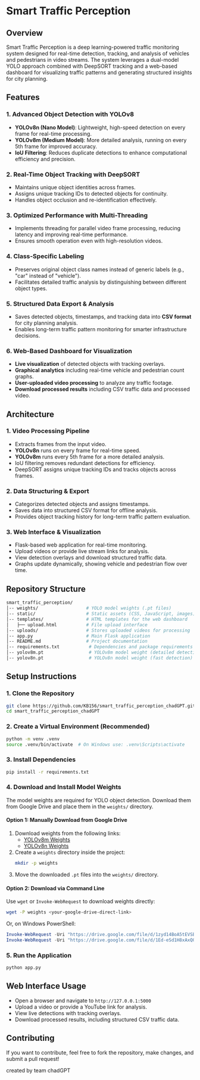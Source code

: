 # Smart Traffic Perception

## Overview

Smart Traffic Perception is a deep learning-powered traffic monitoring system designed for real-time detection, tracking, and analysis of vehicles and pedestrians in video streams. The system leverages a dual-model YOLO approach combined with DeepSORT tracking and a web-based dashboard for visualizing traffic patterns and generating structured insights for city planning.

## Features

### **1. Advanced Object Detection with YOLOv8**

- **YOLOv8n (Nano Model)**: Lightweight, high-speed detection on every frame for real-time processing.
- **YOLOv8m (Medium Model)**: More detailed analysis, running on every 5th frame for improved accuracy.
- **IoU Filtering**: Reduces duplicate detections to enhance computational efficiency and precision.

### **2. Real-Time Object Tracking with DeepSORT**

- Maintains unique object identities across frames.
- Assigns unique tracking IDs to detected objects for continuity.
- Handles object occlusion and re-identification effectively.

### **3. Optimized Performance with Multi-Threading**

- Implements threading for parallel video frame processing, reducing latency and improving real-time performance.
- Ensures smooth operation even with high-resolution videos.

### **4. Class-Specific Labeling**

- Preserves original object class names instead of generic labels (e.g., "car" instead of "vehicle").
- Facilitates detailed traffic analysis by distinguishing between different object types.

### **5. Structured Data Export & Analysis**

- Saves detected objects, timestamps, and tracking data into **CSV format** for city planning analysis.
- Enables long-term traffic pattern monitoring for smarter infrastructure decisions.

### **6. Web-Based Dashboard for Visualization**

- **Live visualization** of detected objects with tracking overlays.
- **Graphical analytics** including real-time vehicle and pedestrian count graphs.
- **User-uploaded video processing** to analyze any traffic footage.
- **Download processed results** including CSV traffic data and processed video.

## Architecture

### **1. Video Processing Pipeline**

- Extracts frames from the input video.
- **YOLOv8n** runs on every frame for real-time speed.
- **YOLOv8m** runs every 5th frame for a more detailed analysis.
- IoU filtering removes redundant detections for efficiency.
- DeepSORT assigns unique tracking IDs and tracks objects across frames.

### **2. Data Structuring & Export**

- Categorizes detected objects and assigns timestamps.
- Saves data into structured CSV format for offline analysis.
- Provides object tracking history for long-term traffic pattern evaluation.

### **3. Web Interface & Visualization**

- Flask-based web application for real-time monitoring.
- Upload videos or provide live stream links for analysis.
- View detection overlays and download structured traffic data.
- Graphs update dynamically, showing vehicle and pedestrian flow over time.

## Repository Structure

```sh
smart_traffic_perception/
│-- weights/                  # YOLO model weights (.pt files)
│-- static/                   # Static assets (CSS, JavaScript, images)
│-- templates/                # HTML templates for the web dashboard
│   ├── upload.html           # File upload interface
│-- uploads/                  # Stores uploaded videos for processing
│-- app.py                    # Main Flask application
│-- README.md                 # Project documentation
│-- requirements.txt           # Dependencies and package requirements
│-- yolov8m.pt                 # YOLOv8m model weight (detailed detection)
│-- yolov8n.pt                 # YOLOv8n model weight (fast detection)
```

## Setup Instructions

### 1. Clone the Repository

```sh
git clone https://github.com/KB156/smart_traffic_perception_chadGPT.git
cd smart_traffic_perception_chadGPT
```

### 2. Create a Virtual Environment (Recommended)

```sh
python -m venv .venv
source .venv/bin/activate  # On Windows use: .venv\Scripts\activate
```

### 3. Install Dependencies

```sh
pip install -r requirements.txt
```

### 4. Download and Install Model Weights

The model weights are required for YOLO object detection. Download them from Google Drive and place them in the `weights/` directory.

#### **Option 1: Manually Download from Google Drive**

1. Download weights from the following links:
   - [YOLOv8m Weights](https://drive.google.com/file/d/1zyd14BoA5tEVSBRDsn7YlNmAaAbHCo2O/view?usp=sharing)
   - [YOLOv8n Weights](https://drive.google.com/file/d/1Ed-eSd1H8xAxQ0ab94VyhSdYRRDWz4HK/view?usp=sharing)
2. Create a `weights` directory inside the project:
   ```sh
   mkdir -p weights
   ```
3. Move the downloaded `.pt` files into the `weights/` directory.

#### **Option 2: Download via Command Line**

Use `wget` or `Invoke-WebRequest` to download weights directly:

```sh
wget -P weights <your-google-drive-direct-link>
```

Or, on Windows PowerShell:

```powershell
Invoke-WebRequest -Uri "https://drive.google.com/file/d/1zyd14BoA5tEVSBRDsn7YlNmAaAbHCo2O/view?usp=sharing" -OutFile "weights/yolov8m.pt"
Invoke-WebRequest -Uri "https://drive.google.com/file/d/1Ed-eSd1H8xAxQ0ab94VyhSdYRRDWz4HK/view?usp=sharing" -OutFile "weights/yolov8n.pt"
```

### 5. Run the Application

```sh
python app.py
```

## Web Interface Usage

- Open a browser and navigate to `http://127.0.0.1:5000`
- Upload a video or provide a YouTube link for analysis.
- View live detections with tracking overlays.
- Download processed results, including structured CSV traffic data.

## Contributing

If you want to contribute, feel free to fork the repository, make changes, and submit a pull request!

created by team chadGPT

